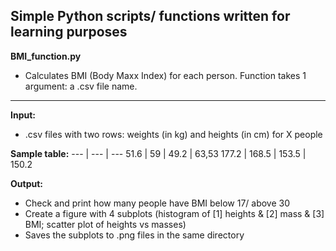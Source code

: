 ## Simple Python scripts/ functions written for learning purposes

**BMI_function.py**
- Calculates BMI (Body Maxx Index) for each person. Function takes 1 argument: a .csv file name.

***

**Input:**
- .csv files with two rows: weights (in kg) and heights (in cm) for X people

**Sample table:**
--- | --- | ---
51.6 | 59 | 49.2 | 63,53
177.2 | 168.5 | 153.5 | 150.2

**Output:**
- Check and print how many people have BMI below 17/ above 30
- Create a figure with 4 subplots (histogram of [1] heights & [2] mass & [3] BMI; scatter plot of heights vs masses)
- Saves the subplots to .png files in the same directory
